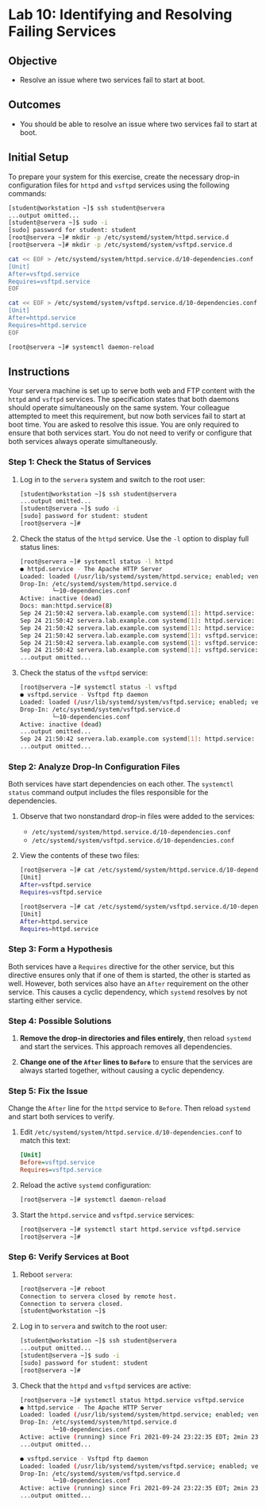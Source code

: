# Lab 10: Identifying and Resolving Failing Services

## Objective

- Resolve an issue where two services fail to start at boot.

## Outcomes

- You should be able to resolve an issue where two services fail to start at boot.

## Initial Setup

To prepare your system for this exercise, create the necessary drop-in configuration files for `httpd` and `vsftpd` services using the following commands:

```bash
[student@workstation ~]$ ssh student@servera
...output omitted...
[student@servera ~]$ sudo -i
[sudo] password for student: student
[root@servera ~]# mkdir -p /etc/systemd/system/httpd.service.d
[root@servera ~]# mkdir -p /etc/systemd/system/vsftpd.service.d

cat << EOF > /etc/systemd/system/httpd.service.d/10-dependencies.conf
[Unit]
After=vsftpd.service
Requires=vsftpd.service
EOF

cat << EOF > /etc/systemd/system/vsftpd.service.d/10-dependencies.conf
[Unit]
After=httpd.service
Requires=httpd.service
EOF

[root@servera ~]# systemctl daemon-reload
```

## Instructions

Your servera machine is set up to serve both web and FTP content with the `httpd` and `vsftpd` services. The specification states that both daemons should operate simultaneously on the same system. Your colleague attempted to meet this requirement, but now both services fail to start at boot time. You are asked to resolve this issue. You are only required to ensure that both services start. You do not need to verify or configure that both services always operate simultaneously.

### Step 1: Check the Status of Services

1. Log in to the `servera` system and switch to the root user:

   ```bash
   [student@workstation ~]$ ssh student@servera
   ...output omitted...
   [student@servera ~]$ sudo -i
   [sudo] password for student: student
   [root@servera ~]#
   ```

2. Check the status of the `httpd` service. Use the `-l` option to display full status lines:

   ```bash
   [root@servera ~]# systemctl status -l httpd
   ● httpd.service - The Apache HTTP Server
   Loaded: loaded (/usr/lib/systemd/system/httpd.service; enabled; vendor preset: disabled)
   Drop-In: /etc/systemd/system/httpd.service.d
            └─10-dependencies.conf
   Active: inactive (dead)
   Docs: man:httpd.service(8)
   Sep 24 21:50:42 servera.lab.example.com systemd[1]: httpd.service: Found ordering cycle on vsftpd.service/start
   Sep 24 21:50:42 servera.lab.example.com systemd[1]: httpd.service: Found dependency on httpd.service/start
   Sep 24 21:50:42 servera.lab.example.com systemd[1]: httpd.service: Unable to break cycle starting with httpd.service/start
   Sep 24 21:50:42 servera.lab.example.com systemd[1]: vsftpd.service: Found ordering cycle on httpd.service/start
   Sep 24 21:50:42 servera.lab.example.com systemd[1]: vsftpd.service: Found dependency on vsftpd.service/start
   Sep 24 21:50:42 servera.lab.example.com systemd[1]: vsftpd.service: Unable to break cycle starting with vsftpd.service/start
   ...output omitted...
   ```

3. Check the status of the `vsftpd` service:

   ```bash
   [root@servera ~]# systemctl status -l vsftpd
   ● vsftpd.service - Vsftpd ftp daemon
   Loaded: loaded (/usr/lib/systemd/system/vsftpd.service; enabled; vendor preset: disabled)
   Drop-In: /etc/systemd/system/vsftpd.service.d
            └─10-dependencies.conf
   Active: inactive (dead)
   ...output omitted...
   Sep 24 21:50:42 servera.lab.example.com systemd[1]: httpd.service: Unable to break cycle starting with httpd.service/start
   ...output omitted...
   ```

### Step 2: Analyze Drop-In Configuration Files

Both services have start dependencies on each other. The `systemctl status` command output includes the files responsible for the dependencies.

1. Observe that two nonstandard drop-in files were added to the services:

   - `/etc/systemd/system/httpd.service.d/10-dependencies.conf`
   - `/etc/systemd/system/vsftpd.service.d/10-dependencies.conf`

2. View the contents of these two files:

   ```bash
   [root@servera ~]# cat /etc/systemd/system/httpd.service.d/10-dependencies.conf
   [Unit]
   After=vsftpd.service
   Requires=vsftpd.service
   
   [root@servera ~]# cat /etc/systemd/system/vsftpd.service.d/10-dependencies.conf
   [Unit]
   After=httpd.service
   Requires=httpd.service
   ```

### Step 3: Form a Hypothesis

Both services have a `Requires` directive for the other service, but this directive ensures only that if one of them is started, the other is started as well. However, both services also have an `After` requirement on the other service. This causes a cyclic dependency, which `systemd` resolves by not starting either service.

### Step 4: Possible Solutions

1. **Remove the drop-in directories and files entirely**, then reload `systemd` and start the services. This approach removes all dependencies.

2. **Change one of the `After` lines to `Before`** to ensure that the services are always started together, without causing a cyclic dependency.

### Step 5: Fix the Issue

Change the `After` line for the `httpd` service to `Before`. Then reload `systemd` and start both services to verify.

1. Edit `/etc/systemd/system/httpd.service.d/10-dependencies.conf` to match this text:

   ```ini
   [Unit]
   Before=vsftpd.service
   Requires=vsftpd.service
   ```

2. Reload the active `systemd` configuration:

   ```bash
   [root@servera ~]# systemctl daemon-reload
   ```

3. Start the `httpd.service` and `vsftpd.service` services:

   ```bash
   [root@servera ~]# systemctl start httpd.service vsftpd.service
   [root@servera ~]#
   ```

### Step 6: Verify Services at Boot

1. Reboot `servera`:

   ```bash
   [root@servera ~]# reboot
   Connection to servera closed by remote host.
   Connection to servera closed.
   [student@workstation ~]$
   ```

2. Log in to `servera` and switch to the root user:

   ```bash
   [student@workstation ~]$ ssh student@servera
   ...output omitted...
   [student@servera ~]$ sudo -i
   [sudo] password for student: student
   [root@servera ~]#
   ```

3. Check that the `httpd` and `vsftpd` services are active:

   ```bash
   [root@servera ~]# systemctl status httpd.service vsftpd.service
   ● httpd.service - The Apache HTTP Server
   Loaded: loaded (/usr/lib/systemd/system/httpd.service; enabled; vendor preset: disabled)
   Drop-In: /etc/systemd/system/httpd.service.d
            └─10-dependencies.conf
   Active: active (running) since Fri 2021-09-24 23:22:35 EDT; 2min 23s ago
   ...output omitted...
   
   ● vsftpd.service - Vsftpd ftp daemon
   Loaded: loaded (/usr/lib/systemd/system/vsftpd.service; enabled; vendor preset: disabled)
   Drop-In: /etc/systemd/system/vsftpd.service.d
            └─10-dependencies.conf
   Active: active (running) since Fri 2021-09-24 23:22:35 EDT; 2min 23s ago
   ...output omitted...
   ```

